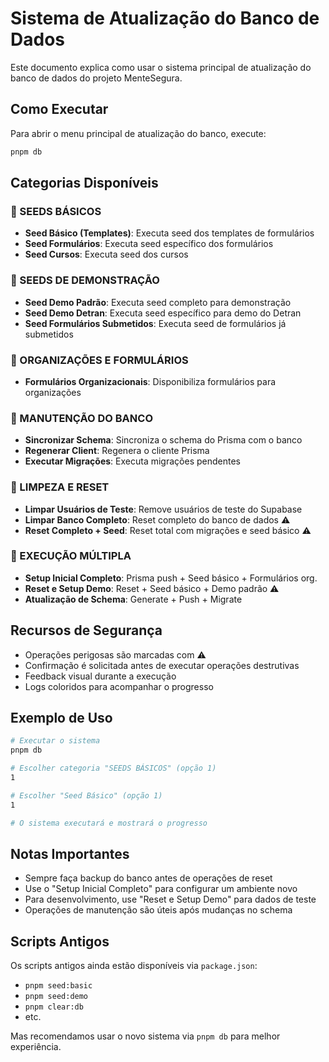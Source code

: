 # Sistema de Atualização do Banco de Dados

Este documento explica como usar o sistema principal de atualização do banco de dados do projeto MenteSegura.

## Como Executar

Para abrir o menu principal de atualização do banco, execute:

```bash
pnpm db
```

## Categorias Disponíveis

### 🌱 SEEDS BÁSICOS
- **Seed Básico (Templates)**: Executa seed dos templates de formulários
- **Seed Formulários**: Executa seed específico dos formulários  
- **Seed Cursos**: Executa seed dos cursos

### 👥 SEEDS DE DEMONSTRAÇÃO
- **Seed Demo Padrão**: Executa seed completo para demonstração
- **Seed Demo Detran**: Executa seed específico para demo do Detran
- **Seed Formulários Submetidos**: Executa seed de formulários já submetidos

### 🏢 ORGANIZAÇÕES E FORMULÁRIOS
- **Formulários Organizacionais**: Disponibiliza formulários para organizações

### 🔧 MANUTENÇÃO DO BANCO
- **Sincronizar Schema**: Sincroniza o schema do Prisma com o banco
- **Regenerar Client**: Regenera o cliente Prisma
- **Executar Migrações**: Executa migrações pendentes

### 🧹 LIMPEZA E RESET
- **Limpar Usuários de Teste**: Remove usuários de teste do Supabase
- **Limpar Banco Completo**: Reset completo do banco de dados ⚠️
- **Reset Completo + Seed**: Reset total com migrações e seed básico ⚠️

### 🔄 EXECUÇÃO MÚLTIPLA
- **Setup Inicial Completo**: Prisma push + Seed básico + Formulários org.
- **Reset e Setup Demo**: Reset + Seed básico + Demo padrão ⚠️
- **Atualização de Schema**: Generate + Push + Migrate

## Recursos de Segurança

- Operações perigosas são marcadas com ⚠️
- Confirmação é solicitada antes de executar operações destrutivas
- Feedback visual durante a execução
- Logs coloridos para acompanhar o progresso

## Exemplo de Uso

```bash
# Executar o sistema
pnpm db

# Escolher categoria "SEEDS BÁSICOS" (opção 1)
1

# Escolher "Seed Básico" (opção 1)  
1

# O sistema executará e mostrará o progresso
```

## Notas Importantes

- Sempre faça backup do banco antes de operações de reset
- Use o "Setup Inicial Completo" para configurar um ambiente novo
- Para desenvolvimento, use "Reset e Setup Demo" para dados de teste
- Operações de manutenção são úteis após mudanças no schema

## Scripts Antigos

Os scripts antigos ainda estão disponíveis via `package.json`:
- `pnpm seed:basic`
- `pnpm seed:demo` 
- `pnpm clear:db`
- etc.

Mas recomendamos usar o novo sistema via `pnpm db` para melhor experiência.
